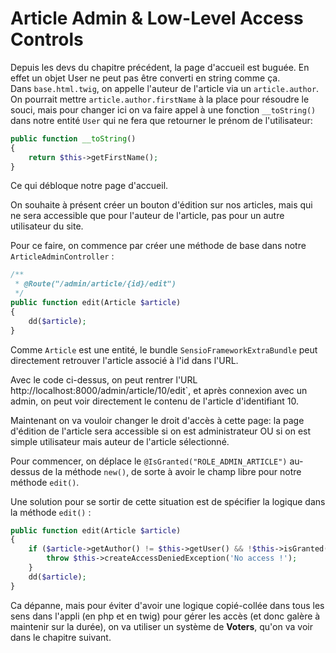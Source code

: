 # Article Admin & Low-Level Access Controls

Depuis les devs du chapitre précédent, la page d'accueil est buguée. En effet
un objet User ne peut pas être converti en string comme ça.  
Dans `base.html.twig`, on appelle l'auteur de l'article via un `article.author`.  
On pourrait mettre `article.author.firstName` à la place pour résoudre le souci,
mais pour changer ici on va faire appel à une fonction `__toString()` dans notre
entité `User` qui ne fera que retourner le prénom de l'utilisateur:
```PHP
public function __toString()
{
    return $this->getFirstName();
}
```

Ce qui débloque notre page d'accueil.  

On souhaite à présent créer un bouton d'édition sur nos articles, mais qui ne sera
accessible que pour l'auteur de l'article, pas pour un autre utilisateur du site.  

Pour ce faire, on commence par créer une méthode de base dans notre
`ArticleAdminController` :
```PHP
/**
 * @Route("/admin/article/{id}/edit")
 */
public function edit(Article $article)
{
    dd($article);
}
```

Comme `Article` est une entité, le bundle `SensioFrameworkExtraBundle` 
peut directement retrouver l'article associé à l'id dans l'URL.  

Avec le code ci-dessus, on peut rentrer l'URL  ̀http://localhost:8000/admin/article/10/edit`,
et après connexion avec un admin, on peut voir directement le contenu de l'article
d'identifiant 10.

Maintenant on va vouloir changer le droit d'accès à cette page: la page d'édition
de l'article sera accessible si on est administrateur OU si on est simple utilisateur
mais auteur de l'article sélectionné.  

Pour commencer, on déplace le `@IsGranted("ROLE_ADMIN_ARTICLE")` au-dessus de la 
méthode `new()`, de sorte à avoir le champ libre pour notre méthode `edit()`.  

Une solution pour se sortir de cette situation est de spécifier
la logique dans la méthode `edit()` :
```PHP
public function edit(Article $article)
{
    if ($article->getAuthor() != $this->getUser() && !$this->isGranted('ROLE_ADMIN_ARTICLE')) {
        throw $this->createAccessDeniedException('No access !');
    }
    dd($article);
}
```

Ca dépanne, mais pour éviter d'avoir une logique copié-collée dans tous les sens
dans l'appli (en php et en twig) pour gérer les accès (et donc galère à
maintenir sur la durée), on va utiliser un 
système de **Voters**, qu'on va voir dans le chapitre suivant.
